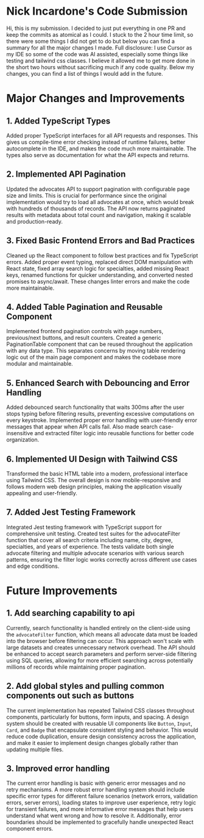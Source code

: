 # Nick Incardone's Code Submission

Hi, this is my submission. I decided to just put everything in one PR and keep the commits as atomical as I could. I stuck to the 2 hour time limit, so there were some things I did not get to do but below you can find a summary for all the major changes I made. Full disclosure: I use Cursor as my IDE so some of the code was AI assisted, especially some things like testing and tailwind css classes. I believe it allowed me to get more done in the short two hours without sacrificing much if any code quality. Below my changes, you can find a list of things I would add in the future.


# Major Changes and Improvements

## 1. Added TypeScript Types

Added proper TypeScript interfaces for all API requests and responses. This gives us compile-time error checking instead of runtime failures, better autocomplete in the IDE, and makes the code much more maintainable. The types also serve as documentation for what the API expects and returns.

## 2. Implemented API Pagination

Updated the advocates API to support pagination with configurable page size and limits. This is crucial for performance since the original implementation would try to load all advocates at once, which would break with hundreds of thousands of records. The API now returns paginated results with metadata about total count and navigation, making it scalable and production-ready.

## 3. Fixed Basic Frontend Errors and Bad Practices

Cleaned up the React component to follow best practices and fix TypeScript errors. Added proper event typing, replaced direct DOM manipulation with React state, fixed array search logic for specialties, added missing React keys, renamed functions for quicker understanding, and converted nested promises to async/await. These changes linter errors and make the code more maintainable.

## 4. Added Table Pagination and Reusable Component

Implemented frontend pagination controls with page numbers, previous/next buttons, and result counters. Created a generic PaginationTable component that can be reused throughout the application with any data type. This separates concerns by moving table rendering logic out of the main page component and makes the codebase more modular and maintainable.

## 5. Enhanced Search with Debouncing and Error Handling

Added debounced search functionality that waits 300ms after the user stops typing before filtering results, preventing excessive computations on every keystroke. Implemented proper error handling with user-friendly error messages that appear when API calls fail. Also made search case-insensitive and extracted filter logic into reusable functions for better code organization.

## 6. Implemented UI Design with Tailwind CSS

Transformed the basic HTML table into a modern, professional interface using Tailwind CSS. The overall design is now mobile-responsive and follows modern web design principles, making the application visually appealing and user-friendly.

## 7. Added Jest Testing Framework

Integrated Jest testing framework with TypeScript support for comprehensive unit testing. Created test suites for the advocateFilter function that cover all search criteria including name, city, degree, specialties, and years of experience. The tests validate both single advocate filtering and multiple advocate scenarios with various search patterns, ensuring the filter logic works correctly across different use cases and edge conditions.


# Future Improvements

## 1. Add searching capability to api

Currently, search functionality is handled entirely on the client-side using the `advocateFilter` function, which means all advocate data must be loaded into the browser before filtering can occur. This approach won't scale with large datasets and creates unnecessary network overhead. The API should be enhanced to accept search parameters and perform server-side filtering using SQL queries, allowing for more efficient searching across potentially millions of records while maintaining proper pagination. 

## 2. Add global styles and pulling common components out such as buttons

The current implementation has repeated Tailwind CSS classes throughout components, particularly for buttons, form inputs, and spacing. A design system should be created with reusable UI components like `Button`, `Input`, `Card`, and `Badge` that encapsulate consistent styling and behavior. This would reduce code duplication, ensure design consistency across the application, and make it easier to implement design changes globally rather than updating multiple files.

## 3. Improved error handling

The current error handling is basic with generic error messages and no retry mechanisms. A more robust error handling system should include specific error types for different failure scenarios (network errors, validation errors, server errors), loading states to improve user experience, retry logic for transient failures, and more informative error messages that help users understand what went wrong and how to resolve it. Additionally, error boundaries should be implemented to gracefully handle unexpected React component errors.
